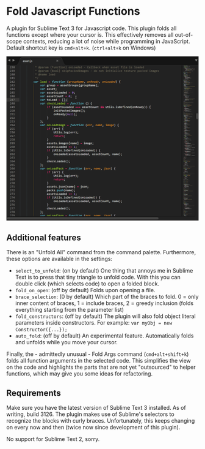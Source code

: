# Fold Javascript Functions 

A plugin for Sublime Text 3 for Javascript code. This plugin folds all functions except where your cursor is. This effectively removes all out-of-scope contexts, reducing a lot of noise while programming in JavaScript. 
Default shortcut key is ``cmd+alt+k``. (``ctrl+alt+k`` on Windows) 

![](image/example.gif)


## Additional features

There is an "Unfold All" command from the command palette. Furthermore, these options are available in the settings:

* ``select_to_unfold``: (on by default) One thing that annoys me in Sublime Text is to press that tiny triangle to unfold code. With this you can double click (which selects code) to open a folded block.
* ``fold_on_open``: (off by default) Folds upon opening a file.
* ``brace_selection``: (0 by default) Which part of the braces to fold. 0 = only inner content of braces, 1 = include braces, 2 = greedy inclusion (folds everything starting from the parameter list) 
* ``fold_constructors``: (off by default) The plugin will also fold object literal parameters inside constructors. For example: ``var myObj = new Constructor({...});``
* ``auto_fold``: (off by default) An experimental feature. Automatically folds and unfolds while you move your cursor.

Finally, the - admittedly unusual - Fold Args command (``cmd+alt+shift+k``) folds all function arguments in the selected code. This simplifies the view on the code and highlights the parts that are not yet "outsourced" to helper functions, which may give you some ideas for refactoring.

## Requirements

Make sure you have the latest version of Sublime Text 3 installed. As of writing, build 3126.
The plugin makes use of Sublime's selectors to recognize the blocks with curly braces. Unfortunately, this keeps changing on every now and then (twice now since development of this plugin).

No support for Sublime Text 2, sorry.
